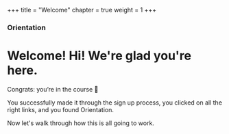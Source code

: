 +++
title = "Welcome"
chapter = true
weight = 1
+++

### Orientation

# Welcome! Hi! We're glad you're here.

Congrats: you’re in the course 🙂

You successfully made it through the sign up process, you clicked on all the right links, and you found Orientation.

Now let's walk through how this is all going to work.
